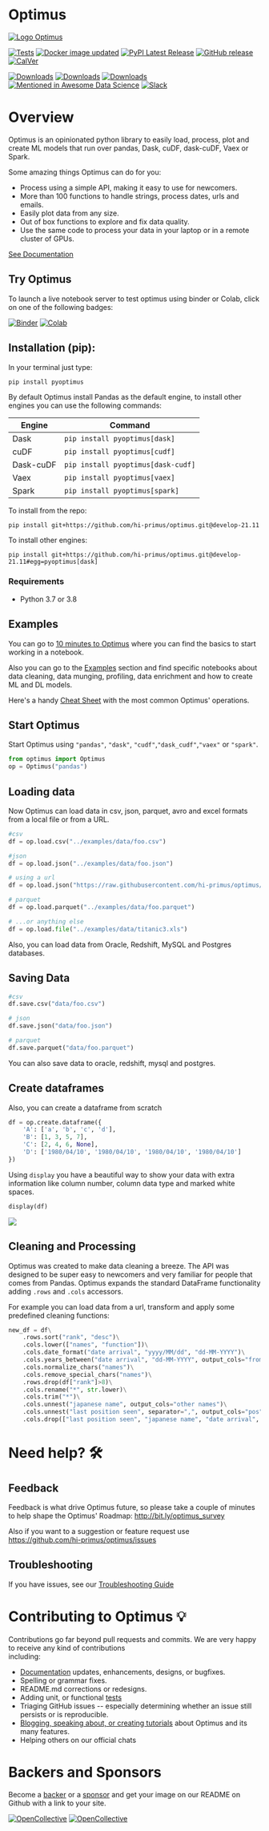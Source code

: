 # Optimus

[![Logo Optimus](https://raw.githubusercontent.com/hi-primus/optimus/develop-21.11/images/optimus-logo.png)](https://hi-optimus.com)

[![Tests](https://github.com/hi-primus/optimus/actions/workflows/main.yml/badge.svg)](https://github.com/hi-primus/optimus/actions/workflows/main.yml)
[![Docker image updated](https://github.com/hi-primus/optimus/actions/workflows/docker.yml/badge.svg)](https://hub.docker.com/r/hiprimus/optimus)
[![PyPI Latest Release](https://img.shields.io/pypi/v/pyoptimus.svg)](https://pypi.org/project/pyoptimus/) 
[![GitHub release](https://img.shields.io/github/release/hi-primus/optimus.svg?include_prereleases)](https://github.com/hi-primus/optimus/releases)
[![CalVer](https://img.shields.io/badge/calver-YY.MM.MICRO-22bfda.svg)](http://calver.org)

[![Downloads](https://pepy.tech/badge/pyoptimus)](https://pepy.tech/project/pyoptimus)
[![Downloads](https://pepy.tech/badge/pyoptimus/month)](https://pepy.tech/project/pyoptimus/month)
[![Downloads](https://pepy.tech/badge/pyoptimus/week)](https://pepy.tech/project/pyoptimus/week)
[![Mentioned in Awesome Data Science](https://awesome.re/mentioned-badge.svg)](https://github.com/bulutyazilim/awesome-datascience) 
[![Slack](https://img.shields.io/badge/chat-slack-red.svg?logo=slack&color=36c5f0)](https://communityinviter.com/apps/hi-bumblebee/welcome)

# Overview

Optimus is an opinionated python library to easily load, process, plot and create ML models that run over pandas, Dask, cuDF, dask-cuDF, Vaex or Spark. 

Some amazing things Optimus can do for you:
* Process using a simple API, making it easy to use for newcomers.
* More than 100 functions to handle strings, process dates, urls and emails.
* Easily plot data from any size.
* Out of box functions to explore and fix data quality. 
* Use the same code to process your data in your laptop or in a remote cluster of GPUs.

[See Documentation](https://docs.hi-optimus.com/en/latest/)

## Try Optimus
To launch a live notebook server to test optimus using binder or Colab, click on one of the following badges:

[![Binder](https://mybinder.org/badge_logo.svg)](https://mybinder.org/v2/gh/hi-primus/optimus/develop-21.11?filepath=https%3A%2F%2Fraw.githubusercontent.com%2Fhi-primus%2Foptimus%2Fdevelop-21.11%2Fexamples%2F10_min_to_optimus.ipynb)
[![Colab](https://img.shields.io/badge/launch-colab-yellow.svg?logo=googlecolab&color=e6a210)](https://colab.research.google.com/github/hi-primus/optimus/blob/master/examples/10_min_to_optimus_colab.ipynb)

## Installation (pip): 
In your terminal just type:
```
pip install pyoptimus
```

By default Optimus install Pandas as the default engine, to install other engines you can use the following commands:

| Engine    | Command                                |
|-----------|----------------------------------------|
| Dask      | ```pip install pyoptimus[dask]```      |
| cuDF      | ```pip install pyoptimus[cudf]```      |
| Dask-cuDF | ```pip install pyoptimus[dask-cudf]``` |
| Vaex      | ```pip install pyoptimus[vaex]```      |
| Spark     | ```pip install pyoptimus[spark]```     |

To install from the repo: 
```
pip install git+https://github.com/hi-primus/optimus.git@develop-21.11
```

To install other engines: 
```
pip install git+https://github.com/hi-primus/optimus.git@develop-21.11#egg=pyoptimus[dask]
```



### Requirements
* Python 3.7 or 3.8

## Examples

You can go to [10 minutes to Optimus](https://github.com/hi-primus/optimus/blob/develop-21.11/examples/10_min_to_optimus.ipynb) where you can find the basics to start working in a notebook.

Also you can go to the [Examples](https://github.com/hi-primus/optimus/tree/develop-21.11/examples/examples.md) section and find specific notebooks about data cleaning, data munging, profiling, data enrichment and how to create ML and DL models.

Here's a handy [Cheat Sheet](https://htmlpreview.github.io/?https://github.com/hi-primus/optimus/blob/develop-21.11/docs/cheatsheet/optimus_cheat_sheet.html) with the most common Optimus' operations.

## Start Optimus

Start Optimus using ```"pandas"```, ```"dask"```, ```"cudf"```,```"dask_cudf"```,```"vaex"``` or ```"spark"```.

```python
from optimus import Optimus
op = Optimus("pandas")
```

## Loading data

Now Optimus can load data in csv, json, parquet, avro and excel formats from a local file or from a URL.

```python
#csv
df = op.load.csv("../examples/data/foo.csv")

#json
df = op.load.json("../examples/data/foo.json")

# using a url
df = op.load.json("https://raw.githubusercontent.com/hi-primus/optimus/develop-21.11/examples/data/foo.json")

# parquet
df = op.load.parquet("../examples/data/foo.parquet")

# ...or anything else
df = op.load.file("../examples/data/titanic3.xls")
```

Also, you can load data from Oracle, Redshift, MySQL and Postgres databases.

## Saving Data

```python
#csv
df.save.csv("data/foo.csv")

# json
df.save.json("data/foo.json")

# parquet
df.save.parquet("data/foo.parquet")
```

You can also save data to oracle, redshift, mysql and postgres.

## Create dataframes

Also, you can create a dataframe from scratch
```python
df = op.create.dataframe({
    'A': ['a', 'b', 'c', 'd'],
    'B': [1, 3, 5, 7],
    'C': [2, 4, 6, None],
    'D': ['1980/04/10', '1980/04/10', '1980/04/10', '1980/04/10']
})
```

Using `display` you have a beautiful way to show your data with extra information like column number, column data type and marked white spaces.

```python
display(df)
```
![](https://github.com/hi-primus/optimus/tree/develop-21.11/readme/images/table.png)

## Cleaning and Processing
 
Optimus was created to make data cleaning a breeze. The API was designed to be super easy to newcomers and very familiar for people that comes from Pandas.
Optimus expands the standard DataFrame functionality adding `.rows` and `.cols` accessors.

For example you can load data from a url, transform and apply some predefined cleaning functions:

```python
new_df = df\
    .rows.sort("rank", "desc")\
    .cols.lower(["names", "function"])\
    .cols.date_format("date arrival", "yyyy/MM/dd", "dd-MM-YYYY")\
    .cols.years_between("date arrival", "dd-MM-YYYY", output_cols="from arrival")\
    .cols.normalize_chars("names")\
    .cols.remove_special_chars("names")\
    .rows.drop(df["rank"]>8)\
    .cols.rename("*", str.lower)\
    .cols.trim("*")\
    .cols.unnest("japanese name", output_cols="other names")\
    .cols.unnest("last position seen", separator=",", output_cols="pos")\
    .cols.drop(["last position seen", "japanese name", "date arrival", "cybertronian", "nulltype"])
```

# Need help? 🛠️

## Feedback

Feedback is what drive Optimus future, so please take a couple of minutes to help shape the Optimus' Roadmap:  http://bit.ly/optimus_survey 

Also if you want to a suggestion or feature request use https://github.com/hi-primus/optimus/issues

## Troubleshooting

If you have issues, see our [Troubleshooting Guide](https://github.com/hi-primus/optimus/tree/develop-21.11/troubleshooting.md)

# Contributing to Optimus 💡

Contributions go far beyond pull requests and commits. We are very happy to receive any kind of contributions  
including: 
 
* [Documentation](https://docs.hi-optimus.com/en/latest/) updates, enhancements, designs, or bugfixes. 
* Spelling or grammar fixes. 
* README.md corrections or redesigns. 
* Adding unit, or functional [tests](https://github.com/hi-primus/optimus/tree/develop-21.11/tests)  
* Triaging GitHub issues -- especially determining whether an issue still persists or is reproducible.
* [Blogging, speaking about, or creating tutorials](https://hioptimus.com/category/blog/) about Optimus and its many features. 
* Helping others on our official chats
 
# Backers and Sponsors

Become a [backer](https://opencollective.com/optimus#backer) or a [sponsor](https://opencollective.com/optimus#sponsor) and get your image on our README on Github with a link to your site. 

[![OpenCollective](https://opencollective.com/optimus/backers/badge.svg)](#backers) [![OpenCollective](https://opencollective.com/optimus/sponsors/badge.svg)](#sponsors)
